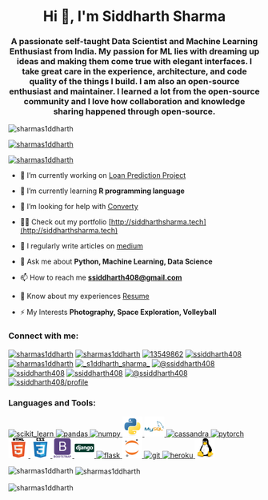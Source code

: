 <h1 align="center">Hi 👋, I'm Siddharth Sharma</h1>
<h3 align="center">A passionate self-taught Data Scientist and Machine Learning Enthusiast from India. My passion for ML lies with dreaming up ideas and making them come true with elegant interfaces. I take great care in the experience, architecture, and code quality of the things I build. I am also an open-source enthusiast and maintainer. I learned a lot from the open-source community and I love how collaboration and knowledge sharing happened through open-source.</h3>

<p align="left"> <img src="https://komarev.com/ghpvc/?username=sharmas1ddharth&label=Profile%20views&color=0e75b6&style=flat" alt="sharmas1ddharth" /> </p>

<p align="left"> <a href="https://github.com/ryo-ma/github-profile-trophy"><img src="https://github-profile-trophy.vercel.app/?username=sharmas1ddharth" alt="sharmas1ddharth" /></a> </p>

<p align="left"> <a href="https://twitter.com/sharmas1ddharth" target="blank"><img src="https://img.shields.io/twitter/follow/sharmas1ddharth?logo=twitter&style=for-the-badge" alt="sharmas1ddharth" /></a> </p>

- 🔭 I’m currently working on [Loan Prediction Project](https://github.com/sharmas1ddharth/loan-prediction)

- 🌱 I’m currently learning **R programming language**

- 🤝 I’m looking for help with [Converty](https://github.com/sharmas1ddharth/converty)

- 👨‍💻 Check out my portfolio [http://siddharthsharma.tech](http://siddharthsharma.tech)

- 📝 I regularly write articles on [medium](https://medium.com/@ssiddharth408)

- 💬 Ask me about **Python, Machine Learning, Data Science**

- 📫 How to reach me **ssiddharth408@gmail.com**

- 📄 Know about my experiences [Resume](https://drive.google.com/file/d/1LseeyJU7Q5m4VgDSluv7cZic6V7k4CNj/view?usp=sharing)

- ⚡ My Interests **Photography, Space Exploration, Volleyball**

<h3 align="left">Connect with me:</h3>
<p align="left">
<a href="https://twitter.com/sharmas1ddharth" target="blank"><img align="center" src="https://raw.githubusercontent.com/rahuldkjain/github-profile-readme-generator/master/src/images/icons/Social/twitter.svg" alt="sharmas1ddharth" height="30" width="40" /></a>
<a href="https://linkedin.com/in/sharmas1ddharth" target="blank"><img align="center" src="https://raw.githubusercontent.com/rahuldkjain/github-profile-readme-generator/master/src/images/icons/Social/linked-in-alt.svg" alt="sharmas1ddharth" height="30" width="40" /></a>
<a href="https://stackoverflow.com/users/13549862" target="blank"><img align="center" src="https://raw.githubusercontent.com/rahuldkjain/github-profile-readme-generator/master/src/images/icons/Social/stack-overflow.svg" alt="13549862" height="30" width="40" /></a>
<a href="https://kaggle.com/ssiddharth408" target="blank"><img align="center" src="https://raw.githubusercontent.com/rahuldkjain/github-profile-readme-generator/master/src/images/icons/Social/kaggle.svg" alt="ssiddharth408" height="30" width="40" /></a>
<a href="https://fb.com/sharmas1ddharth" target="blank"><img align="center" src="https://raw.githubusercontent.com/rahuldkjain/github-profile-readme-generator/master/src/images/icons/Social/facebook.svg" alt="sharmas1ddharth" height="30" width="40" /></a>
<a href="https://instagram.com/_s1ddharth_sharma_" target="blank"><img align="center" src="https://raw.githubusercontent.com/rahuldkjain/github-profile-readme-generator/master/src/images/icons/Social/instagram.svg" alt="_s1ddharth_sharma_" height="30" width="40" /></a>
<a href="https://medium.com/@ssiddharth408" target="blank"><img align="center" src="https://raw.githubusercontent.com/rahuldkjain/github-profile-readme-generator/master/src/images/icons/Social/medium.svg" alt="@ssiddharth408" height="30" width="40" /></a>
<a href="https://www.hackerrank.com/ssiddharth408" target="blank"><img align="center" src="https://raw.githubusercontent.com/rahuldkjain/github-profile-readme-generator/master/src/images/icons/Social/hackerrank.svg" alt="ssiddharth408" height="30" width="40" /></a>
<a href="https://www.leetcode.com/ssiddharth408" target="blank"><img align="center" src="https://raw.githubusercontent.com/rahuldkjain/github-profile-readme-generator/master/src/images/icons/Social/leet-code.svg" alt="ssiddharth408" height="30" width="40" /></a>
<a href="https://www.hackerearth.com/@ssiddharth408" target="blank"><img align="center" src="https://raw.githubusercontent.com/rahuldkjain/github-profile-readme-generator/master/src/images/icons/Social/hackerearth.svg" alt="@ssiddharth408" height="30" width="40" /></a>
<a href="https://auth.geeksforgeeks.org/user/ssiddharth408/profile" target="blank"><img align="center" src="https://raw.githubusercontent.com/rahuldkjain/github-profile-readme-generator/master/src/images/icons/Social/geeks-for-geeks.svg" alt="ssiddharth408/profile" height="30" width="40" /></a>
</p>

<h3 align="left">Languages and Tools:</h3>
<p align="left"> 
<a href="https://scikit-learn.org/" target="_blank"> <img src="https://upload.wikimedia.org/wikipedia/commons/0/05/Scikit_learn_logo_small.svg" alt="scikit_learn" width="40" height="40"/> </a>
<a href="https://pandas.pydata.org/" target="_blank"> <img src="https://pandas.pydata.org/static/img/pandas_mark.svg" alt="pandas" width="40" height="40"/> </a>
  <a href="https://numpy.org//" target="_blank"> <img src="https://www.vectorlogo.zone/logos/numpy/numpy-icon.svg" alt="numpy" width="40" height="40"/> </a>
<a href="https://www.python.org" target="_blank"> <img src="https://raw.githubusercontent.com/devicons/devicon/master/icons/python/python-original.svg" alt="python" width="40" height="40"/> </a> 
<a href="https://www.mysql.com/" target="_blank"> <img src="https://raw.githubusercontent.com/devicons/devicon/master/icons/mysql/mysql-original-wordmark.svg" alt="mysql" width="40" height="40"/> </a>
<a href="https://cassandra.apache.org/" target="_blank"> <img src="https://www.vectorlogo.zone/logos/apache_cassandra/apache_cassandra-icon.svg" alt="cassandra" width="40" height="40"/> </a> 
<a href="https://pytorch.org/" target="_blank"> <img src="https://www.vectorlogo.zone/logos/pytorch/pytorch-icon.svg" alt="pytorch" width="40" height="40"/> </a> 
<a href="https://www.w3.org/html/" target="_blank"> <img src="https://raw.githubusercontent.com/devicons/devicon/master/icons/html5/html5-original-wordmark.svg" alt="html5" width="40" height="40"/> </a> 
<a href="https://www.w3schools.com/css/" target="_blank"> <img src="https://raw.githubusercontent.com/devicons/devicon/master/icons/css3/css3-original-wordmark.svg" alt="css3" width="40" height="40"/> </a> 
<a href="https://getbootstrap.com" target="_blank"> <img src="https://raw.githubusercontent.com/devicons/devicon/master/icons/bootstrap/bootstrap-plain-wordmark.svg" alt="bootstrap" width="40" height="40"/> </a> 
<a href="https://www.djangoproject.com/" target="_blank"> <img src="https://raw.githubusercontent.com/devicons/devicon/master/icons/django/django-original.svg" alt="django" width="40" height="40"/> </a> 
<a href="https://flask.palletsprojects.com/" target="_blank"> <img src="https://www.vectorlogo.zone/logos/pocoo_flask/pocoo_flask-icon.svg" alt="flask" width="40" height="40"/> </a> 
<a href="https://jupyter.org/" target="_blank"> <img src="https://raw.githubusercontent.com/github/explore/80688e429a7d4ef2fca1e82350fe8e3517d3494d/topics/jupyter-notebook/jupyter-notebook.png" alt="git" width="40" height="40"/> </a> 
<a href="https://git-scm.com/" target="_blank"> <img src="https://www.vectorlogo.zone/logos/git-scm/git-scm-icon.svg" alt="git" width="40" height="40"/> </a> 
<a href="https://heroku.com" target="_blank"> <img src="https://www.vectorlogo.zone/logos/heroku/heroku-icon.svg" alt="heroku" width="40" height="40"/> </a> 
<a href="https://www.linux.org/" target="_blank"> <img src="https://raw.githubusercontent.com/devicons/devicon/master/icons/linux/linux-original.svg" alt="linux" width="40" height="40"/> </a> 



</p>

<p><img align="left" src="https://github-readme-stats.vercel.app/api/top-langs?username=sharmas1ddharth&show_icons=true&locale=en&layout=compact" alt="sharmas1ddharth" /></p>

<p>&nbsp;<img align="center" src="https://github-readme-stats.vercel.app/api?username=sharmas1ddharth&show_icons=true&locale=en" alt="sharmas1ddharth" /></p>

<p><img align="center" src="https://github-readme-streak-stats.herokuapp.com/?user=sharmas1ddharth&" alt="sharmas1ddharth" /></p>
